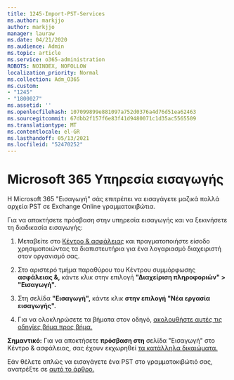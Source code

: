 ```yaml
---
title: 1245-Import-PST-Services
ms.author: markjjo
author: markjjo
manager: lauraw
ms.date: 04/21/2020
ms.audience: Admin
ms.topic: article
ms.service: o365-administration
ROBOTS: NOINDEX, NOFOLLOW
localization_priority: Normal
ms.collection: Adm_O365
ms.custom:
- "1245"
- "1800027"
ms.assetid: ''
ms.openlocfilehash: 107099899e881097a752d0376a4d76d51ea62463
ms.sourcegitcommit: 67dbb2f157f6e83f41d9480071c1d35ac5565509
ms.translationtype: MT
ms.contentlocale: el-GR
ms.lasthandoff: 05/13/2021
ms.locfileid: "52470252"
---
```

# <a name="microsoft-365-import-service"></a>Microsoft 365 Υπηρεσία εισαγωγής

Η Microsoft 365 "Εισαγωγή" σάς επιτρέπει να εισαγάγετε μαζικά πολλά αρχεία PST σε Exchange Online γραμματοκιβώτια.

Για να αποκτήσετε πρόσβαση στην υπηρεσία εισαγωγής και να ξεκινήσετε τη διαδικασία εισαγωγής:

1. Μεταβείτε στο [Κέντρο & ασφάλειας](https://protection.office.com) και πραγματοποιήστε είσοδο χρησιμοποιώντας τα διαπιστευτήρια για ένα λογαριασμό διαχειριστή στον οργανισμό σας.

2. Στο αριστερό τμήμα παραθύρου του Κέντρου συμμόρφωσης **ασφάλειας &,** κάντε κλικ στην επιλογή **"Διαχείριση πληροφοριών" > "Εισαγωγή".**

3. Στη σελίδα **"Εισαγωγή",** κάντε κλικ **στην επιλογή "Νέα εργασία εισαγωγής".**

4. Για να ολοκληρώσετε τα βήματα στον οδηγό, [ακολουθήστε αυτές τις οδηγίες βήμα προς βήμα.](/microsoft-365/compliance/use-network-upload-to-import-pst-files.md)

**Σημαντικό:** Για να αποκτήσετε **πρόσβαση στη** σελίδα "Εισαγωγή" στο Κέντρο & ασφάλειας, σας έχουν εκχωρηθεί [τα κατάλληλα δικαιώματα.](/microsoft-365/security/office-365-security/use-dkim-to-validate-outbound-email.md)

Εάν θέλετε απλώς να εισαγάγετε ένα PST στο γραμματοκιβώτιό σας, ανατρέξτε σε [αυτό το άρθρο.](https://support.office.com/article/import-email-contacts-and-calendar-from-an-outlook-pst-file-431a8e9a-f99f-4d5f-ae48-ded54b3440ac)
